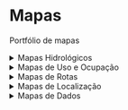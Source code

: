 # Mapas
Portfólio de mapas

<details>
  <summary>Mapas Hidrológicos</summary>
  
  Aqui estão os mapas hidrológicos:
  - [Mapa de Bacias Hidrográficas](/bacias-hidrograficas)



  - [Mapa de Recursos Hídricos](link_para_o_mapa)


  - [Mapa de Precipitação](link_para_o_mapa)

</details>

<details>
  <summary> Mapas de Uso e Ocupação</summary>
  
  Aqui estão os mapas de uso e ocupação:
  - [Mapa de Áreas Urbanas](link_para_o_mapa)
  - [Mapa de Uso do Solo](link_para_o_mapa)
  - [Mapa de Áreas Protegidas](link_para_o_mapa)

</details>

<details>
  <summary>Mapas de Rotas</summary>
  
  Aqui estão os mapas de rotas:
  - [Mapa de Ciclovias](link_para_o_mapa)
  - [Mapa de Rotas de Transporte Público](link_para_o_mapa)
  - [Mapa de Trilhas](link_para_o_mapa)

</details>

<details>
  <summary>Mapas de Localização</summary>
  
  Aqui estão os mapas de localização:
  - [Mapa de Pontos Turísticos](link_para_o_mapa)
  - [Mapa de Lojas e Comércio](link_para_o_mapa)
  - [Mapa de Endereços](link_para_o_mapa)

</details>

<details>
  <summary>Mapas de Dados</summary>
  
  Aqui estão os mapas de dados:
  - [Mapa de População](link_para_o_mapa)
  - [Mapa de Economia Local](link_para_o_mapa)
  - [Mapa de Dados Climáticos](link_para_o_mapa)

</details>
